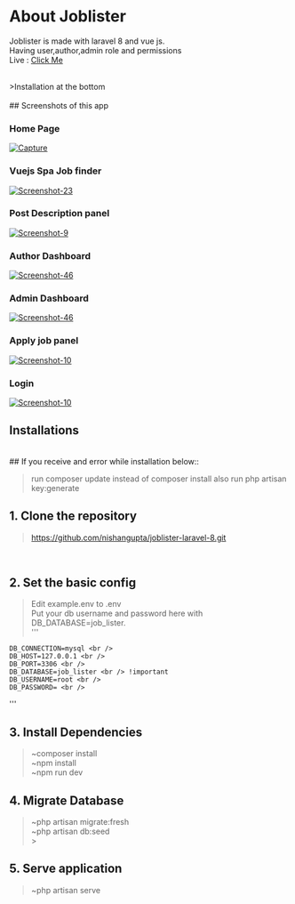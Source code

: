 # About Joblister
Joblister is made with laravel 8 and vue js. <br/>
Having user,author,admin role and permissions <br/>
Live : [Click Me](http://joblister-laravel-8.herokuapp.com) <br/>

<br />
>Installation at the bottom 
<br />

<br />
## Screenshots of this app

<p>
    
### Home Page
<a href="https://i.ibb.co/FJytDVn/Screenshot-61.png"><img src="https://i.ibb.co/FJytDVn/Screenshot-61.png" target="_blank" alt="Capture" border="0" /></a>
<br />

### Vuejs Spa Job finder
<a href="https://i.ibb.co/sJwZw8x/Screenshot-66.png"><img src="https://i.ibb.co/sJwZw8x/Screenshot-66.png" target="_blank" alt="Screenshot-23"
border="0" /></a>
<br />

### Post Description panel
<a href="https://i.ibb.co/gMTxxj2/Screenshot-69.png"><img src="https://i.ibb.co/gMTxxj2/Screenshot-69.png" target="_blank" alt="Screenshot-9"
border="0" /></a>
<br />

### Author Dashboard
<a href="https://i.ibb.co/C6JKQ1h/Screenshot-78.png"><img src="https://i.ibb.co/C6JKQ1h/Screenshot-78.png" alt="Screenshot-46" border="0" /></a>
<br />

### Admin Dashboard
<a href="https://i.ibb.co/mD4961P/Screenshot-79.png"><img src="https://i.ibb.co/mD4961P/Screenshot-79.png" alt="Screenshot-46" border="0" /></a>
<br />

### Apply job panel
<a href="https://i.ibb.co/xmhJ7WQ/Screenshot-72.png"><img src="https://i.ibb.co/xmhJ7WQ/Screenshot-72.png" target="_blank" alt="Screenshot-10"
border="0" /></a>
<br />

### Login
<a href="https://i.ibb.co/LQ1RS8H/Screenshot-80.png"><img src="https://i.ibb.co/LQ1RS8H/Screenshot-80.png" target="_blank" alt="Screenshot-10"
border="0" /></a>
<br />

</p>

## Installations

<br />
## If you receive and error while installation below::

> run composer update instead of composer install
> also run php artisan key:generate

## 1. Clone the repository

> https://github.com/nishangupta/joblister-laravel-8.git

<br />

## 2. Set the basic config

> Edit example.env to .env <br />
> Put your db username and password here with DB_DATABASE=job_lister. <br />
> ''' <br />

    DB_CONNECTION=mysql <br />
    DB_HOST=127.0.0.1 <br />
    DB_PORT=3306 <br />
    DB_DATABASE=job_lister <br /> !important
    DB_USERNAME=root <br />
    DB_PASSWORD= <br />

'''
<br />

## 3. Install Dependencies

> ~composer install <br />
> ~npm install <br />
> ~npm run dev
> <br />

## 4. Migrate Database

> ~php artisan migrate:fresh <br />
> ~php artisan db:seed <br /> > <br />

## 5. Serve application

> ~php artisan serve <br />

